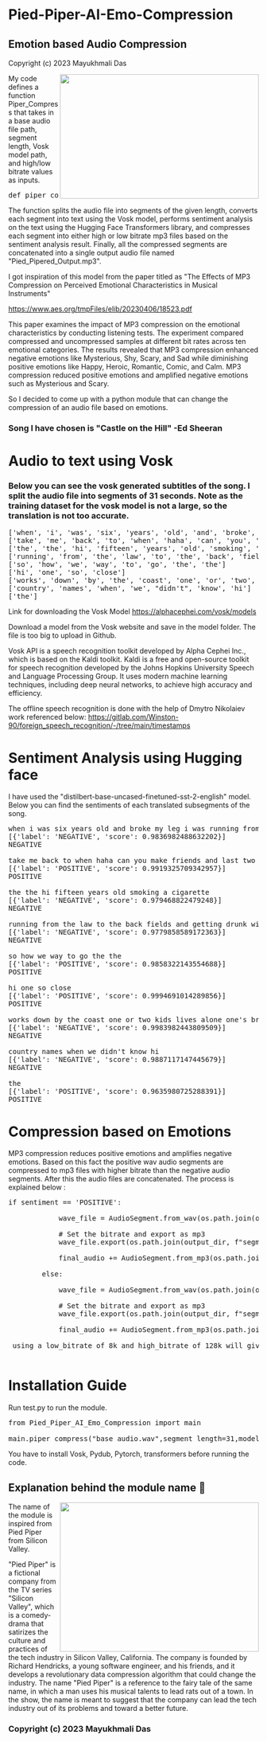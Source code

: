 # Pied-Piper-AI-Emo-Compression

## Emotion based Audio Compression 



Copyright (c) 2023 Mayukhmali Das

<a href="#"><img align="right" src="https://user-images.githubusercontent.com/64318469/230570978-cc1a1427-3ff6-45f9-9545-af2635eb10df.png" width="400 " height="250" /></a>



My code defines a function Piper_Compress that takes in a base audio file path, segment length, Vosk model path, and high/low bitrate values as inputs. 
<pre>
def piper_compress(base_audio_path, segment_length, model_path,high_bitrate,low_bitrate):
</pre>
The function splits the audio file into segments of the given length, converts each segment into text using the Vosk model, performs sentiment analysis on the text using the Hugging Face Transformers library, and compresses each segment into either high or low bitrate mp3 files based on the sentiment analysis result. Finally, all the compressed segments are concatenated into a single output audio file named "Pied_Pipered_Output.mp3".

I got inspiration of this model from the paper titled as "The Effects of MP3 Compression on Perceived Emotional Characteristics in Musical Instruments" 

https://www.aes.org/tmpFiles/elib/20230406/18523.pdf


This paper examines the impact of MP3 compression on the emotional characteristics by conducting listening tests. The experiment compared compressed and uncompressed samples at different bit rates across ten emotional categories. The results revealed that MP3 compression enhanced negative emotions like Mysterious, Shy, Scary, and Sad while diminishing positive emotions like Happy, Heroic, Romantic, Comic, and Calm. MP3 compression reduced positive emotions and amplified negative emotions such as Mysterious and Scary. 

So I decided to come up with a python module that can change the compression of an audio file based on emotions. 

### Song I have chosen is "Castle on the Hill" -Ed Sheeran


# Audio to text using Vosk
### Below you can see the vosk generated subtitles of the song. I split the audio file into segments of 31 seconds. Note as the training dataset for the vosk model is not a large, so the translation is not too accurate.

<pre>
['when', 'i', 'was', 'six', 'years', 'old', 'and', 'broke', 'my', 'leg', 'i', 'was', 'running', 'from', 'my', 'brother', 'and', 'his', 'friends', 'tasty', 'and', 'sweet', 'perfume', 'mathematics', 'mounting', 'wrote', 'down', 'what', 'was', 'younger', 'then']
['take', 'me', 'back', 'to', 'when', 'haha', 'can', 'you', 'make', 'friends', 'and', 'last', 'two', 'years', 'and', "i've", 'not', 'seen', 'in', 'figs', 'and', 'so', 'on', 'way', 'to', 'go', 'the']
['the', 'the', 'hi', 'fifteen', 'years', 'old', 'smoking', 'a', 'cigarette']
['running', 'from', 'the', 'law', 'to', 'the', 'back', 'fields', 'and', 'getting', 'drunk', 'with', 'my', 'friends', 'my', 'first', 'kiss', 'on', 'friday', 'night', 'reckon', 'that', 'day', 'i', 'was', 'younger', 'then', 'take', 'me', 'back', 'to', 'when', 'we', 'fell', 'can', 'joe', 'we', 'got', 'a', 'cheap', 'spirits', 'drink', 'industry', 'friend'] 
['so', 'how', 'we', 'way', 'to', 'go', 'the', 'the']
['hi', 'one', 'so', 'close']
['works', 'down', 'by', 'the', 'coast', 'one', 'or', 'two', 'kids', 'lives', 'alone', "one's", 'brother', 'with', 'dogs', 'already', 'on', 'second', 'line', "he's", 'just', 'barely', 'getting', 'by', 'these', 'people', 'raise', 'me', 'go', 'as', 'to', 'the']
['country', 'names', 'when', 'we', "didn't", 'know', 'hi']
['the']
</pre>

Link for downloading the Vosk Model https://alphacephei.com/vosk/models

Download a model from the Vosk website and save in the model folder. The file is too big to upload in Github. 

Vosk API is a speech recognition toolkit developed by Alpha Cephei Inc., which is based on the Kaldi toolkit. Kaldi is a free and open-source toolkit for speech recognition developed by the Johns Hopkins University Speech and Language Processing Group. It uses modern machine learning techniques, including deep neural networks, to achieve high accuracy and efficiency.

The offline speech recognition is done with the help of Dmytro Nikolaiev work referenced below: https://gitlab.com/Winston-90/foreign_speech_recognition/-/tree/main/timestamps



# Sentiment Analysis using Hugging face 


I have used the "distilbert-base-uncased-finetuned-sst-2-english" model. Below you can find the sentiments of each translated subsegments of the song. 

<pre>
when i was six years old and broke my leg i was running from my brother and his friends tasty and sweet perfume mathematics mounting wrote down what was younger then
[{'label': 'NEGATIVE', 'score': 0.9836982488632202}]
NEGATIVE

take me back to when haha can you make friends and last two years and i've not seen in figs and so on way to go the
[{'label': 'POSITIVE', 'score': 0.9919325709342957}]
POSITIVE

the the hi fifteen years old smoking a cigarette
[{'label': 'NEGATIVE', 'score': 0.979468822479248}]
NEGATIVE

running from the law to the back fields and getting drunk with my friends my first kiss on friday night reckon that day i was younger then take me back to when we fell can joe we got a cheap spirits drink industry friend
[{'label': 'NEGATIVE', 'score': 0.9779858589172363}]
NEGATIVE

so how we way to go the the
[{'label': 'POSITIVE', 'score': 0.9858322143554688}]
POSITIVE

hi one so close
[{'label': 'POSITIVE', 'score': 0.9994691014289856}]
POSITIVE

works down by the coast one or two kids lives alone one's brother with dogs already on second line he's just barely getting by these people raise me go as to the
[{'label': 'NEGATIVE', 'score': 0.9983982443809509}]
NEGATIVE

country names when we didn't know hi
[{'label': 'NEGATIVE', 'score': 0.9887117147445679}]
NEGATIVE

the
[{'label': 'POSITIVE', 'score': 0.9635980725288391}]
POSITIVE
</pre>

# Compression based on Emotions 

MP3 compression reduces positive emotions and amplifies negative emotions. Based on this fact the positive wav audio segments are compressed to mp3 files with higher bitrate than the negative audio segments. After this the audio files are concatenated. The process is explained below : 

<pre>
if sentiment == 'POSITIVE':
            
            wave_file = AudioSegment.from_wav(os.path.join(output_dir, f"segment_{count}.wav"))

            # Set the bitrate and export as mp3
            wave_file.export(os.path.join(output_dir, f"segment_{count}_high.mp3"), format="mp3", bitrate=high_bitrate)

            final_audio += AudioSegment.from_mp3(os.path.join(output_dir, f"segment_{count}_high.mp3"))

        else:
         
            wave_file = AudioSegment.from_wav(os.path.join(output_dir, f"segment_{count}.wav"))

            # Set the bitrate and export as mp3
            wave_file.export(os.path.join(output_dir, f"segment_{count}_low.mp3"), format="mp3", bitrate=low_bitrate)

            final_audio += AudioSegment.from_mp3(os.path.join(output_dir, f"segment_{count}_low.mp3"))
            
 using a low_bitrate of 8k and high_bitrate of 128k will give noticable transitions. But to improve listening experience use 64k-128k or 32k-128k combinations. 
 </pre>
 


# Installation Guide 

Run test.py to run the module. 
<pre>
from Pied_Piper_AI_Emo_Compression import main

main.piper_compress("base_audio.wav",segment_length=31,model_path="C:\\Users\\Mayukhmali Das\\Desktop\\Pied_Piper_AI_Emo_Compression\\Pied_Piper_AI_Emo_Compression\\model",high_bitrate="128k",low_bitrate="64k")
</pre>

You have to install Vosk, Pydub, Pytorch, transformers before running the code.


## Explanation behind the module name 🤭
  <a href="#"><img align="right" src="https://user-images.githubusercontent.com/64318469/230574629-0fe766e0-8a9f-4700-8e7e-0fdffff0dd94.png" width="400 " height="300" /></a>
The name of the module is inspired from Pied Piper from Silicon Valley. 
 
"Pied Piper" is a fictional company from the TV series "Silicon Valley", which is a comedy-drama that satirizes the culture and practices of the tech industry in Silicon Valley, California. The company is founded by Richard Hendricks, a young software engineer, and his friends, and it develops a revolutionary data compression algorithm that could change the industry. The name "Pied Piper" is a reference to the fairy tale of the same name, in which a man uses his musical talents to lead rats out of a town. In the show, the name is meant to suggest that the company can lead the tech industry out of its problems and toward a better future.


### Copyright (c) 2023 Mayukhmali Das


